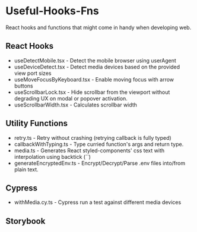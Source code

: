 # Useful-Hooks-Fns

React hooks and functions that might come in handy when developing web.

## React Hooks
- useDetectMobile.tsx  -  Detect the mobile browser using userAgent
- useDeviceDetect.tsx - Detect media devices based on the provided view port sizes
- useMoveFocusByKeyboard.tsx  - Enable moving focus with arrow buttons
- useScrollbarLock.tsx - Hide scrollbar from the viewport without degrading UX on modal or popover activation.
- useScrollbarWidth.tsx - Calculates scrollbar width

## Utility Functions
- retry.ts - Retry without crashing (retrying callback is fully typed)
- callbackWithTyping.ts - Type curried function's args and return type. 
- media.ts - Generates React styled-components' css text with interpolation using backtick (``)
- generateEncryptedEnv.ts - Encrypt/Decrypt/Parse .env files into/from plain text.

## Cypress
- withMedia.cy.ts - Cypress run a test against different media devices

## Storybook
